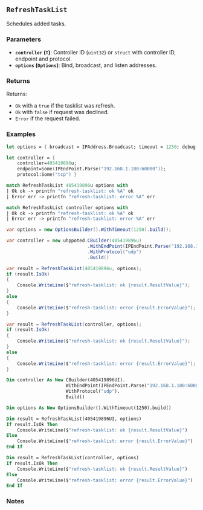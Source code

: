 ## `RefreshTaskList`

Schedules added tasks.

### Parameters
- **`controller` (`T`)**: Controller ID (`uint32`) or `struct` with controller ID, endpoint and protocol.
- **`options` (`Options`)**: Bind, broadcast, and listen addresses.

### Returns

Returns:
- `Ok` with a `true` if the tasklist was refresh.
- `Ok` with `false` if request was declined.
- `Error` if the request failed.

### Examples

```fsharp
let options = { broadcast = IPAddress.Broadcast; timeout = 1250; debug = true }

let controller = { 
    controller=405419896u; 
    endpoint=Some(IPEndPoint.Parse("192.168.1.100:60000")); 
    protocol:Some("tcp") }

match RefreshTaskList 405419896u options with
| Ok ok -> printfn "refresh-tasklist: ok %A" ok
| Error err -> printfn "refresh-tasklist: error %A" err

match RefreshTaskList controller options with
| Ok ok -> printfn "refresh-tasklist: ok %A" ok
| Error err -> printfn "refresh-tasklist: error %A" err
```

```csharp
var options = new OptionsBuilder().WithTimeout(1250).build();

var controller = new uhppoted.CBuilder(405419896u)
                              .WithEndPoint(IPEndPoint.Parse("192.168.1.100:60000"))
                              .WithProtocol("udp")
                              .Build()

var result = RefreshTaskList(405419896u, options);
if (result.IsOk)
{
    Console.WriteLine($"refresh-tasklist: ok {result.ResultValue}");
}
else
{
    Console.WriteLine($"refresh-tasklist: error {result.ErrorValue}");
}

var result = RefreshTaskList(controller, options);
if (result.IsOk)
{
    Console.WriteLine($"refresh-tasklist: ok {result.ResultValue}");
}
else
{
    Console.WriteLine($"refresh-tasklist: error {result.ErrorValue}");
}
```

```vb
Dim controller As New CBuilder(405419896UI).
                      WithEndPoint(IPEndPoint.Parse("192.168.1.100:60000")).
                      WithProtocol("udp").
                      Build()

Dim options As New OptionsBuilder().WithTimeout(1250).build()

Dim result = RefreshTaskList(405419896UI, options)
If result.IsOk Then
    Console.WriteLine($"refresh-tasklist: ok {result.ResultValue}")
Else
    Console.WriteLine($"refresh-tasklist: error {result.ErrorValue}")
End If

Dim result = RefreshTaskList(controller, options)
If result.IsOk Then
    Console.WriteLine($"refresh-tasklist: ok {result.ResultValue}")
Else
    Console.WriteLine($"refresh-tasklist: error {result.ErrorValue}")
End If
```

### Notes
